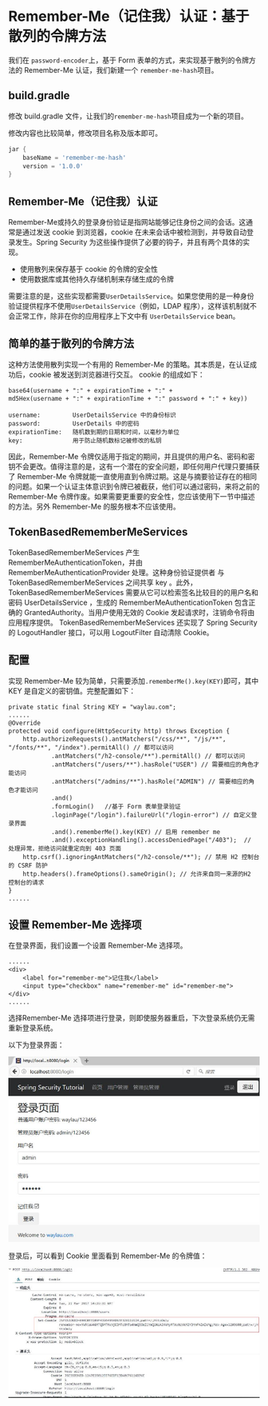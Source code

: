 # Remember-Me（记住我）认证：基于散列的令牌方法

我们在 `password-encoder`上，基于 Form 表单的方式，来实现基于散列的令牌方法的  Remember-Me 认证，我们新建一个 `remember-me-hash`项目。

## build.gradle
 
 修改 build.gradle 文件，让我们的`remember-me-hash`项目成为一个新的项目。

修改内容也比较简单，修改项目名称及版本即可。

```groovy
jar {
	baseName = 'remember-me-hash'
	version = '1.0.0'
}
```


## Remember-Me（记住我）认证
 
Remember-Me或持久的登录身份验证是指网站能够记住身份之间的会话。这通常是通过发送 cookie 到浏览器，cookie 在未来会话中被检测到，并导致自动登录发生。Spring Security 为这些操作提供了必要的钩子，并且有两个具体的实现。

* 使用散列来保存基于 cookie 的令牌的安全性
* 使用数据库或其他持久存储机制来存储生成的令牌


需要注意的是，这些实现都需要`UserDetailsService`。如果您使用的是一种身份验证提供程序不使用`UserDetailsService`（例如，LDAP 程序），这样该机制就不会正常工作，除非在你的应用程序上下文中有 `UserDetailsService` bean。

## 简单的基于散列的令牌方法

这种方法使用散列实现一个有用的 Remember-Me 的策略。其本质是，在认证成功后，cookie 被发送到浏览器进行交互。 cookie 的组成如下：

```
base64(username + ":" + expirationTime + ":" +
md5Hex(username + ":" + expirationTime + ":" password + ":" + key))

username:         UserDetailsService 中的身份标识
password:         UserDetails 中的密码
expirationTime:   随机数到期的日期和时间，以毫秒为单位
key:              用于防止随机数标记被修改的私钥
```

因此，Remember-Me 令牌仅适用于指定的期间，并且提供的用户名、密码和密钥不会更改。值得注意的是，这有一个潜在的安全问题，即任何用户代理只要捕获了  Remember-Me 令牌就能一直使用直到令牌过期。这是与摘要验证存在的相同的问题。如果一个认证主体意识到令牌已被截获，他们可以通过密码，来将之前的 Remember-Me 令牌作废。如果需要更重要的安全性，您应该使用下一节中描述的方法。另外 Remember-Me 的服务根本不应该使用。
 
## TokenBasedRememberMeServices

TokenBasedRememberMeServices 产生 RememberMeAuthenticationToken，并由 RememberMeAuthenticationProvider 处理。这种身份验证提供者 与 TokenBasedRememberMeServices 之间共享 key 。此外，TokenBasedRememberMeServices 需要从它可以检索签名比较目的的用户名和密码 UserDetailsService ，生成的 RememberMeAuthenticationToken 包含正确的 GrantedAuthority。当用户使用无效的 Cookie 发起请求时，注销命令将由应用程序提供。 TokenBasedRememberMeServices 还实现了 Spring Security 的 LogoutHandler 接口，可以用 LogoutFilter  自动清除 Cookie。


## 配置

实现 Remember-Me 较为简单，只需要添加`.rememberMe().key(KEY)`即可，其中 KEY 是自定义的密钥值。完整配置如下：

```
private static final String KEY = "waylau.com";
......
@Override
protected void configure(HttpSecurity http) throws Exception {
	http.authorizeRequests().antMatchers("/css/**", "/js/**", "/fonts/**", "/index").permitAll() // 都可以访问
			.antMatchers("/h2-console/**").permitAll() // 都可以访问
			.antMatchers("/users/**").hasRole("USER") // 需要相应的角色才能访问
			.antMatchers("/admins/**").hasRole("ADMIN") // 需要相应的角色才能访问
			.and()
			.formLogin()   //基于 Form 表单登录验证
			.loginPage("/login").failureUrl("/login-error") // 自定义登录界面
			.and().rememberMe().key(KEY) // 启用 remember me
			.and().exceptionHandling().accessDeniedPage("/403");  // 处理异常，拒绝访问就重定向到 403 页面
	http.csrf().ignoringAntMatchers("/h2-console/**"); // 禁用 H2 控制台的 CSRF 防护
	http.headers().frameOptions().sameOrigin(); // 允许来自同一来源的H2 控制台的请求
}
......
```

## 设置 Remember-Me 选择项

在登录界面，我们设置一个设置 Remember-Me 选择项。

```
......
<div>
    <label for="remember-me">记住我</label>
    <input type="checkbox" name="remember-me" id="remember-me">
</div>
......
```

选择Remember-Me 选择项进行登录，则即使服务器重启，下次登录系统仍无需重新登录系统。

以下为登录界面：

![](../images/remember-me-hash/pre-login.jpg)

登录后，可以看到 Cookie 里面看到 Remember-Me 的令牌值：

![](../images/remember-me-hash/login.jpg)